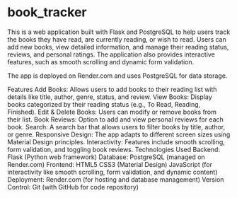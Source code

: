 # book_tracker
This is a web application built with Flask and PostgreSQL to help users track the books they have read, are currently reading, or wish to read. Users can add new books, view detailed information, and manage their reading status, reviews, and personal ratings. The application also provides interactive features, such as smooth scrolling and dynamic form validation.

The app is deployed on Render.com and uses PostgreSQL for data storage.

Features
Add Books: Allows users to add books to their reading list with details like title, author, genre, status, and review.
View Books: Display books categorized by their reading status (e.g., To Read, Reading, Finished).
Edit & Delete Books: Users can modify or remove books from their list.
Book Reviews: Option to add and view personal reviews for each book.
Search: A search bar that allows users to filter books by title, author, or genre.
Responsive Design: The app adapts to different screen sizes using Material Design principles.
Interactivity: Features include smooth scrolling, form validation, and toggling book reviews.
Technologies Used
Backend: Flask (Python web framework)
Database: PostgreSQL (managed on Render.com)
Frontend:
HTML5
CSS3 (Material Design)
JavaScript (for interactivity like smooth scrolling, form validation, and dynamic content)
Deployment: Render.com (for hosting and database management)
Version Control: Git (with GitHub for code repository)

